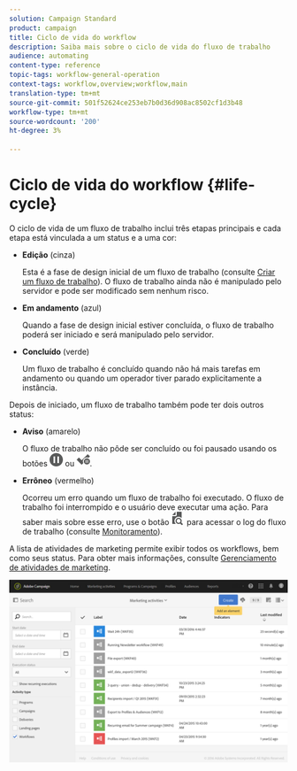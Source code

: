 ```yaml
---
solution: Campaign Standard
product: campaign
title: Ciclo de vida do workflow
description: Saiba mais sobre o ciclo de vida do fluxo de trabalho
audience: automating
content-type: reference
topic-tags: workflow-general-operation
context-tags: workflow,overview;workflow,main
translation-type: tm+mt
source-git-commit: 501f52624ce253eb7b0d36d908ac8502cf1d3b48
workflow-type: tm+mt
source-wordcount: '200'
ht-degree: 3%

---
```



# Ciclo de vida do workflow {#life-cycle}

O ciclo de vida de um fluxo de trabalho inclui três etapas principais e cada etapa está vinculada a um status e a uma cor:

* **Edição**  (cinza)

   Esta é a fase de design inicial de um fluxo de trabalho (consulte [Criar um fluxo de trabalho](../../automating/using/building-a-workflow.md#creating-a-workflow)). O fluxo de trabalho ainda não é manipulado pelo servidor e pode ser modificado sem nenhum risco.

* **Em andamento**  (azul)

   Quando a fase de design inicial estiver concluída, o fluxo de trabalho poderá ser iniciado e será manipulado pelo servidor.

* **Concluído** (verde)

   Um fluxo de trabalho é concluído quando não há mais tarefas em andamento ou quando um operador tiver parado explicitamente a instância.

Depois de iniciado, um fluxo de trabalho também pode ter dois outros status:

* **Aviso** (amarelo)

   O fluxo de trabalho não pôde ser concluído ou foi pausado usando os botões ![](assets/pause_darkgrey-24px.png) ou ![](assets/check_pause_darkgrey-24px.png).

* **Errôneo**  (vermelho)

   Ocorreu um erro quando um fluxo de trabalho foi executado. O fluxo de trabalho foi interrompido e o usuário deve executar uma ação. Para saber mais sobre esse erro, use o botão ![](assets/printpreview_darkgrey-24px.png) para acessar o log do fluxo de trabalho (consulte [Monitoramento](../../automating/using/monitoring-workflow-execution.md)).

A lista de atividades de marketing permite exibir todos os workflows, bem como seus status. Para obter mais informações, consulte [Gerenciamento de atividades de marketing](../../start/using/marketing-activities.md#about-marketing-activities).

![](assets/wkf_execution_3.png)
